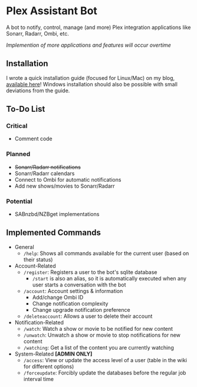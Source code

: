 # Plex Assistant Bot

A bot to notify, control, manage (and more) Plex integration applications like Sonarr, Radarr, Ombi, etc.

*Implemention of more applications and features will occur overtime*

## Installation

I wrote a quick installation guide (focused for Linux/Mac) on my blog, [available here](https://www.jdot.io/blog/plex-assistant-linux-mac/)! Windows installation should also be possible with small deviations from the guide.

## To-Do List

### Critical

- Comment code

### Planned

- ~~Sonarr/Radarr notifications~~
- Sonarr/Radarr calendars
- Connect to Ombi for automatic notifications
- Add new shows/movies to Sonarr/Radarr

### Potential

- SABnzbd/NZBget implementations

## Implemented Commands

- General
    - `/help`: Shows all commands available for the current user (based on their status)
- Account-Related
    - `/register`: Registers a user to the bot's sqlite database
        - `/start` is also an alias, so it is automatically executed when any user starts a conversation with the bot
    - `/account`: Account settings & information
        - Add/change Ombi ID
        - Change notification complexity
        - Change upgrade notification preference
    - `/deleteaccount`: Allows a user to delete their account
- Notification-Related
    - `/watch`: Watch a show or movie to be notified for new content
    - `/unwatch`: Unwatch a show or movie to stop notifications for new content
    - `/watching`: Get a list of the content you are currently watching
- System-Related **[ADMIN ONLY]**
    - `/access`: View or update the access level of a user (table in the wiki for different options)
    - `/forceupdate`: Forcibly update the databases before the regular job interval time


